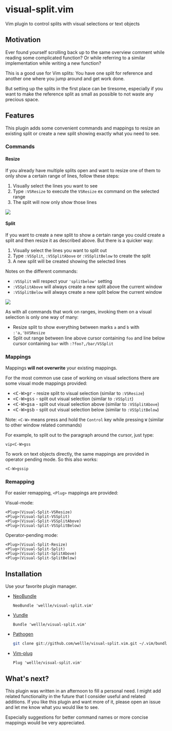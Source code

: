 # visual-split.vim

Vim plugin to control splits with visual selections or text objects

## Motivation

Ever found yourself scrolling back up to the same overview comment while reading
some complicated function? Or while referring to a similar implementation while
writing a new function?

This is a good use for Vim splits: You have one split for reference and another
one where you jump around and get work done.

But setting up the splits in the first place can be tiresome, especially if you
want to make the reference split as small as possible to not waste any precious
space.

## Features

This plugin adds some convenient commands and mappings to resize an existing
split or create a new split showing exactly what you need to see.

### Commands

#### Resize

If you already have multiple splits open and want to resize one of them to only
show a certain range of lines, follow these steps:

1. Visually select the lines you want to see
2. Type `:VSResize` to execute the `VSResize` ex command on the selected range
3. The split will now only show those lines

![][resize]

[resize]: https://raw.githubusercontent.com/wellle/images/master/visual-split-resize.png

#### Split

If you want to create a new split to show a certain range you could create a
split and then resize it as described above. But there is a quicker way:

1. Visually select the lines you want to split out
2. Type `:VSSplit`, `:VSSplitAbove` or `:VSSplitBelow` to create the split
3. A new split will be created showing the selected lines

Notes on the different commands:

- `:VSSplit` will respect your `'splitbelow'` setting
- `:VSSplitAbove` will always create a new split above the current window
- `:VSSplitBelow` will always create a new split below the current window

![][split]

As with all commands that work on ranges, invoking them on a visual selection
is only one way of many:

- Resize split to show everything between marks `a` and `b` with
  `:'a,'bVSResize`
- Split out range between line above cursor containing `foo` and line below
  cursor containing `bar` with `:?foo?,/bar/VSSplit`

[split]:  https://raw.githubusercontent.com/wellle/images/master/visual-split-split.png

### Mappings
Mappings **will not overwrite** your existing mappings.

For the most common use case of working on visual selections there are some
visual mode mappings provided:

- <kbd>\<C-W>gr</kbd> - resize split to visual selection
  (similar to `:VSResize`)
- <kbd>\<C-W>gss</kbd> - split out visual selection
  (similar to `:VSSplit`)
- <kbd>\<C-W>gsa</kbd> - split out visual selection above
  (similar to `:VSSplitAbove`)
- <kbd>\<C-W>gsb</kbd> - split out visual selection below
  (similar to `:VSSplitBelow`)

Note: `<C-W>` means press and hold the `Control` key while pressing `W`
(similar to other window related commands)

For example, to split out to the paragraph around the cursor, just type:

```
vip<C-W>gss
```

To work on text objects directly, the same mappings are provided in operator
pending mode. So this also works:

```
<C-W>gssip
```

### Remapping
For easier remapping, `<Plug>` mappings are provided:

Visual-mode:
```vim
<Plug>(Visual-Split-VSResize)
<Plug>(Visual-Split-VSSplit)
<Plug>(Visual-Split-VSSplitAbove)
<Plug>(Visual-Split-VSSplitBelow)
```

Operator-pending mode:
```vim
<Plug>(Visual-Split-Resize)
<Plug>(Visual-Split-Split)
<Plug>(Visual-Split-SplitAbove)
<Plug>(Visual-Split-SplitBelow)
```

## Installation
Use your favorite plugin manager.

- [NeoBundle](https://github.com/Shougo/neobundle.vim)

    ```vim
    NeoBundle 'wellle/visual-split.vim'
    ```

- [Vundle](https://github.com/gmarik/Vundle.vim)

    ```vim
    Bundle 'wellle/visual-split.vim'
    ```

- [Pathogen](https://github.com/tpope/vim-pathogen)

    ```sh
    git clone git://github.com/wellle/visual-split.vim.git ~/.vim/bundle/visual-split.vim
    ```
    
- [Vim-plug](https://github.com/junegunn/vim-plug)

    ```vim
    Plug 'wellle/visual-split.vim'
    ```

## What's next?

This plugin was written in an afternoon to fill a personal need. I might add
related functionality in the future that I consider useful and related
additions. If you like this plugin and want more of it, please open an issue
and let me know what you would like to see.

Especially suggestions for better command names or more concise mappings would
be very appreciated.
